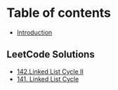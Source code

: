 # Table of contents

* [Introduction](README.md)

## LeetCode Solutions

* [142.Linked List Cycle II](leetcode-solutions/untitled.md)
* [141. Linked List Cycle](leetcode-solutions/141.-linked-list-cycle.md)

